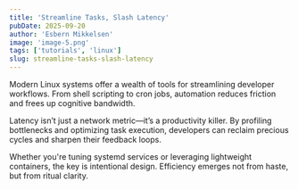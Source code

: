 ```yaml
---
title: 'Streamline Tasks, Slash Latency'
pubDate: 2025-09-20
author: 'Esbern Mikkelsen'
image: 'image-5.png'
tags: ['tutorials', 'linux']
slug: streamline-tasks-slash-latency
---
```


Modern Linux systems offer a wealth of tools for streamlining developer workflows. From shell scripting to cron jobs, automation reduces friction and frees up cognitive bandwidth.

Latency isn’t just a network metric—it’s a productivity killer. By profiling bottlenecks and optimizing task execution, developers can reclaim precious cycles and sharpen their feedback loops.

Whether you're tuning systemd services or leveraging lightweight containers, the key is intentional design. Efficiency emerges not from haste, but from ritual clarity.